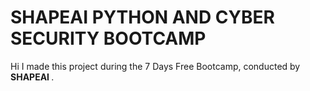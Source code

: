 # SHAPEAI PYTHON AND CYBER SECURITY BOOTCAMP
Hi I made this project during the 7 Days Free Bootcamp, conducted by <b> SHAPEAI
</b>.

